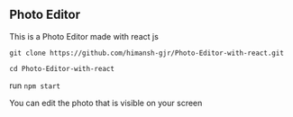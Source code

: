 ## Photo Editor

This is a Photo Editor made with react js

`git clone https://github.com/himansh-gjr/Photo-Editor-with-react.git`

`cd Photo-Editor-with-react`

run `npm start`

You can edit the photo that is visible on your screen
